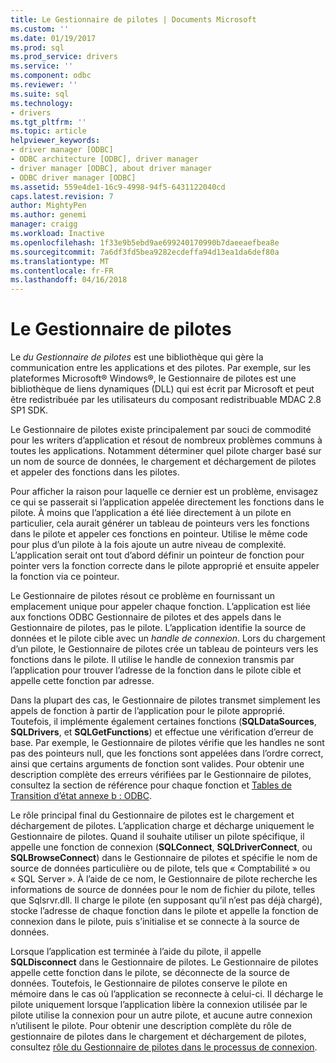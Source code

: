 ```yaml
---
title: Le Gestionnaire de pilotes | Documents Microsoft
ms.custom: ''
ms.date: 01/19/2017
ms.prod: sql
ms.prod_service: drivers
ms.service: ''
ms.component: odbc
ms.reviewer: ''
ms.suite: sql
ms.technology:
- drivers
ms.tgt_pltfrm: ''
ms.topic: article
helpviewer_keywords:
- driver manager [ODBC]
- ODBC architecture [ODBC], driver manager
- driver manager [ODBC], about driver manager
- ODBC driver manager [ODBC]
ms.assetid: 559e4de1-16c9-4998-94f5-6431122040cd
caps.latest.revision: 7
author: MightyPen
ms.author: genemi
manager: craigg
ms.workload: Inactive
ms.openlocfilehash: 1f33e9b5ebd9ae699240170990b7daeeaefbea8e
ms.sourcegitcommit: 7a6df3fd5bea9282ecdeffa94d13ea1da6def80a
ms.translationtype: MT
ms.contentlocale: fr-FR
ms.lasthandoff: 04/16/2018
---
```

# <a name="the-driver-manager"></a>Le Gestionnaire de pilotes
Le *du Gestionnaire de pilotes* est une bibliothèque qui gère la communication entre les applications et des pilotes. Par exemple, sur les plateformes Microsoft® Windows®, le Gestionnaire de pilotes est une bibliothèque de liens dynamiques (DLL) qui est écrit par Microsoft et peut être redistribuée par les utilisateurs du composant redistribuable MDAC 2.8 SP1 SDK.  
  
 Le Gestionnaire de pilotes existe principalement par souci de commodité pour les writers d’application et résout de nombreux problèmes communs à toutes les applications. Notamment déterminer quel pilote charger basé sur un nom de source de données, le chargement et déchargement de pilotes et appeler des fonctions dans les pilotes.  
  
 Pour afficher la raison pour laquelle ce dernier est un problème, envisagez ce qui se passerait si l’application appelée directement les fonctions dans le pilote. À moins que l’application a été liée directement à un pilote en particulier, cela aurait générer un tableau de pointeurs vers les fonctions dans le pilote et appeler ces fonctions en pointeur. Utilise le même code pour plus d’un pilote à la fois ajoute un autre niveau de complexité. L’application serait ont tout d’abord définir un pointeur de fonction pour pointer vers la fonction correcte dans le pilote approprié et ensuite appeler la fonction via ce pointeur.  
  
 Le Gestionnaire de pilotes résout ce problème en fournissant un emplacement unique pour appeler chaque fonction. L’application est liée aux fonctions ODBC Gestionnaire de pilotes et des appels dans le Gestionnaire de pilotes, pas le pilote. L’application identifie la source de données et le pilote cible avec un *handle de connexion*. Lors du chargement d’un pilote, le Gestionnaire de pilotes crée un tableau de pointeurs vers les fonctions dans le pilote. Il utilise le handle de connexion transmis par l’application pour trouver l’adresse de la fonction dans le pilote cible et appelle cette fonction par adresse.  
  
 Dans la plupart des cas, le Gestionnaire de pilotes transmet simplement les appels de fonction à partir de l’application pour le pilote approprié. Toutefois, il implémente également certaines fonctions (**SQLDataSources**, **SQLDrivers**, et **SQLGetFunctions**) et effectue une vérification d’erreur de base. Par exemple, le Gestionnaire de pilotes vérifie que les handles ne sont pas des pointeurs null, que les fonctions sont appelées dans l’ordre correct, ainsi que certains arguments de fonction sont valides. Pour obtenir une description complète des erreurs vérifiées par le Gestionnaire de pilotes, consultez la section de référence pour chaque fonction et [Tables de Transition d’état annexe b : ODBC](../../odbc/reference/appendixes/appendix-b-odbc-state-transition-tables.md).  
  
 Le rôle principal final du Gestionnaire de pilotes est le chargement et déchargement de pilotes. L’application charge et décharge uniquement le Gestionnaire de pilotes. Quand il souhaite utiliser un pilote spécifique, il appelle une fonction de connexion (**SQLConnect**, **SQLDriverConnect**, ou **SQLBrowseConnect**) dans le Gestionnaire de pilotes et spécifie le nom de source de données particulière ou de pilote, tels que « Comptabilité » ou « SQL Server ». À l’aide de ce nom, le Gestionnaire de pilote recherche les informations de source de données pour le nom de fichier du pilote, telles que Sqlsrvr.dll. Il charge le pilote (en supposant qu’il n’est pas déjà chargé), stocke l’adresse de chaque fonction dans le pilote et appelle la fonction de connexion dans le pilote, puis s’initialise et se connecte à la source de données.  
  
 Lorsque l’application est terminée à l’aide du pilote, il appelle **SQLDisconnect** dans le Gestionnaire de pilotes. Le Gestionnaire de pilotes appelle cette fonction dans le pilote, se déconnecte de la source de données. Toutefois, le Gestionnaire de pilotes conserve le pilote en mémoire dans le cas où l’application se reconnecte à celui-ci. Il décharge le pilote uniquement lorsque l’application libère la connexion utilisée par le pilote utilise la connexion pour un autre pilote, et aucune autre connexion n’utilisent le pilote. Pour obtenir une description complète du rôle de gestionnaire de pilotes dans le chargement et déchargement de pilotes, consultez [rôle du Gestionnaire de pilotes dans le processus de connexion](../../odbc/reference/develop-app/driver-manager-s-role-in-the-connection-process.md).
